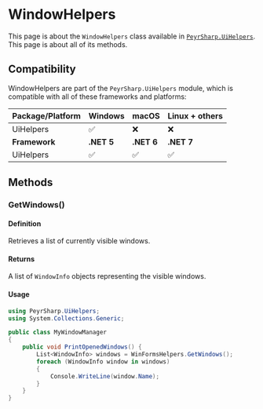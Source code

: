 # WindowHelpers

This page is about the `WindowHelpers` class available in [`PeyrSharp.UiHelpers`](../ui-helpers.md). This page is about all of its methods.

## Compatibility

WindowHelpers are part of the `PeyrSharp.UiHelpers` module, which is compatible with all of these frameworks and platforms:

| Package/Platform | Windows    | macOS      | Linux + others |
| ---------------- | ---------- | ---------- | -------------- |
| UiHelpers        | ✅         | ❌         | ❌             |
| **Framework**    | **.NET 5** | **.NET 6** | **.NET 7**     |
| UiHelpers        | ✅         | ✅         | ✅             |

## Methods

### GetWindows()

#### Definition

Retrieves a list of currently visible windows.

#### Returns

A list of `WindowInfo` objects representing the visible windows.

#### Usage

```c#
using PeyrSharp.UiHelpers;
using System.Collections.Generic;

public class MyWindowManager
{
    public void PrintOpenedWindows() {
        List<WindowInfo> windows = WinFormsHelpers.GetWindows();
        foreach (WindowInfo window in windows)
        {
            Console.WriteLine(window.Name);
        }
    }
}
```
